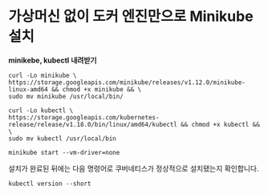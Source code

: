 # 가상머신 없이 도커 엔진만으로 Minikube 설치



**minikebe, kubectl  내려받기**

```
curl -Lo minikube \
https://storage.googleapis.com/minikube/releases/v1.12.0/minikube-linux-amd64 && chmod +x minikube && \
sudo mv minikube /usr/local/bin/ 
```

```
curl -Lo kubectl \
https://storage.googleapis.com/kubernetes-release/release/v1.18.0/bin/linux/amd64/kubectl && chmod +x kubectl && \
sudo mv kubectl /usr/local/bin
```



```
minikube start --vm-driver=none
```

설치가 완료된 뒤에는 다음 명령어로 쿠버네티스가 정상적으로 설치됐는지 확인합니다.

```
kubectl version --short
```



